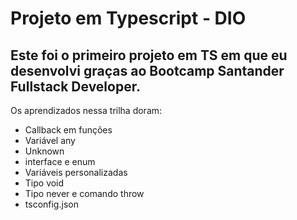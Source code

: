 # Projeto em Typescript - DIO

## Este foi o primeiro projeto em TS em que eu desenvolvi graças ao Bootcamp Santander Fullstack Developer.

Os aprendizados nessa trilha doram: 
- Callback em funções
- Variável any
- Unknown
- interface e enum
- Variáveis personalizadas
- Tipo void
- Tipo never e comando throw
- tsconfig.json
